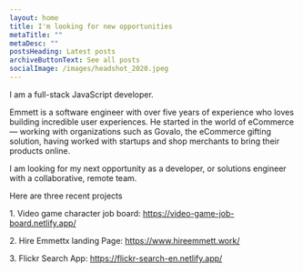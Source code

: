 ```yaml
---
layout: home
title: I'm looking for new opportunities
metaTitle: ""
metaDesc: ""
postsHeading: Latest posts
archiveButtonText: See all posts
socialImage: /images/headshot_2020.jpeg
---
```


I am a full-stack JavaScript developer. 

Emmett is a software engineer with over five years of experience who loves building incredible user experiences. He started in the world of eCommerce — working with organizations such as Govalo, the eCommerce gifting solution, having worked with startups and shop merchants to bring their products online.

I am looking for my next opportunity as a developer, or solutions engineer with a collaborative, remote team.

H﻿ere are three recent projects

1﻿. Video game character job board: https://video-game-job-board.netlify.app/

2﻿. Hire Emmettx landing Page: https://www.hireemmett.work/

3﻿. Flickr Search App: https://flickr-search-en.netlify.app/


﻿ 
